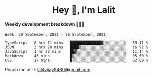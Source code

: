 <h1 align="center">Hey 👋, I'm Lalit</h1>

#### Weekly development breakdown 👨🏻‍💻
<!--START_SECTION:waka-->
```text
Week: 20 September, 2021 - 26 September, 2021

TypeScript   8 hrs 11 mins   ██████████████▓░░░░░░░░░░   59.11 % 
JSON         2 hrs 20 mins   ████▒░░░░░░░░░░░░░░░░░░░░   16.91 % 
JavaScript   1 hr 32 mins    ██▓░░░░░░░░░░░░░░░░░░░░░░   11.14 % 
Markdown     45 mins         █▒░░░░░░░░░░░░░░░░░░░░░░░   05.50 % 
CSS          17 mins         ▓░░░░░░░░░░░░░░░░░░░░░░░░   02.09 % 
```
<!--END_SECTION:waka-->

Reach me at → lalitvijay9480@gmail.com
